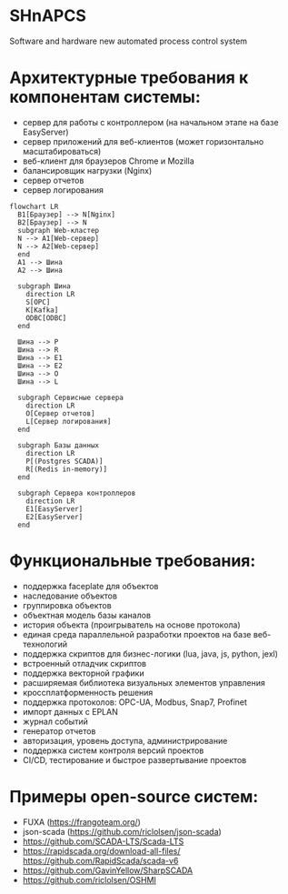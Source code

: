 # SHnAPCS
Software and hardware new automated process control system

# Архитектурные требования к компонентам системы:
* сервер для работы с контроллером (на начальном этапе на базе EasyServer)
* сервер приложений для веб-клиентов (может горизонтально масштабироваться)
* веб-клиент для браузеров Chrome и Mozilla
* балансировщик нагрузки (Nginx)
* сервер отчетов
* сервер логирования

```mermaid
flowchart LR
  B1[Браузер] --> N[Nginx]
  B2[Браузер] --> N
  subgraph Web-кластер
  N --> A1[Web-сервер]
  N --> A2[Web-сервер]
  end
  A1 --> Шина
  A2 --> Шина

  subgraph Шина
    direction LR
    S[OPC]
    K[Kafka]
    ODBC[ODBC]
  end

  Шина --> P
  Шина --> R
  Шина --> E1
  Шина --> E2
  Шина --> O
  Шина --> L

  subgraph Сервисные сервера
    direction LR
    O[Сервер отчетов]
    L[Сервер логирования]
  end

  subgraph Базы данных
    direction LR
    P[(Postgres SCADA)]
    R[(Redis in-memory)]
  end

  subgraph Сервера контроллеров
    direction LR
    E1[EasyServer]
    E2[EasyServer]
  end

```

# Функциональные требования:
* поддержка faceplate для объектов
* наследование объектов
* группировка объектов
* объектная модель базы каналов
* история объекта (проигрыватель на основе протокола)
* единая среда параллельной разработки проектов на базе веб-технологий
* поддержка скриптов для бизнес-логики (lua, java, js, python, jexl)
* встроенный отладчик скриптов
* поддержка векторной графики
* расширяемая библиотека визуальных элементов управления
* кроссплатформенность решения
* поддержка протоколов: OPC-UA, Modbus, Snap7, Profinet
* импорт данных с EPLAN
* журнал событий
* генератор отчетов
* авторизация, уровень доступа, администрирование
* поддержка систем контроля версий проектов
* CI/CD, тестирование и быстрое развертывание проектов

# Примеры open-source систем:
* FUXA (https://frangoteam.org/) 
* json-scada (https://github.com/riclolsen/json-scada) 
* https://github.com/SCADA-LTS/Scada-LTS 
* https://rapidscada.org/download-all-files/ https://github.com/RapidScada/scada-v6 
* https://github.com/GavinYellow/SharpSCADA 
* https://github.com/riclolsen/OSHMI


